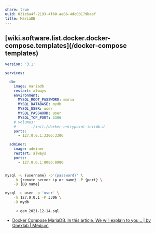 ```yaml
---
share: true
uuid: 031c6a4f-2193-4f60-ae66-4dc03179baef
title: MariaDB
---
```

## [wiki.software.list.docker.docker-compose.templates](/docker-compose templates)

``` yaml
version: '3.1'

services:

  db:
    image: mariadb
    restart: always
    environment:
      MYSQL_ROOT_PASSWORD: maria
      MYSQL_DATABASE: mydb
      MYSQL_USER: user
      MYSQL_PASSWORD: user
      MYSQL_TCP_PORT: 3306
    # volumes: 
    #     - ./init:/docker-entrypoint-initdb.d
    ports:
      - 127.0.0.1:3306:3306

  adminer:
    image: adminer
    restart: always
    ports:
      - 127.0.0.1:8086:8080
```

``` bash

mysql -u {username} -p'{password}' \
    -h {remote server ip or name} -P {port} \
    -D {DB name}

mysql -u user -p 'user' \
    -h 127.0.0.1 -P 3306 \
    -D mydb
    
     < gem_2021-12-14.sql 

```

* [Docker Compose MariaDB. In this article, We will explain to you… | by Onexlab | Medium](https://onexlab-io.medium.com/docker-compose-mariadb-5eb7a37426a2)
